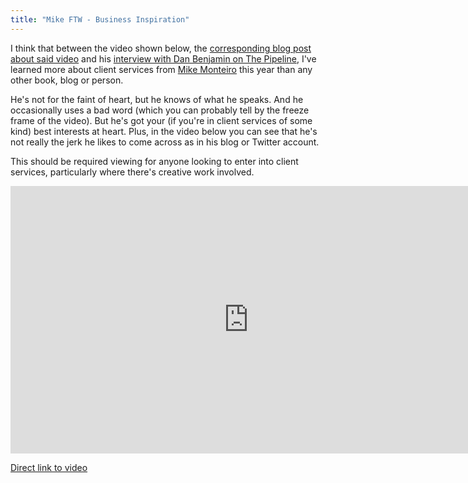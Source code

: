 ```yaml
---
title: "Mike FTW - Business Inspiration"
---
```

<p>I think that between the video shown below, the <a href="http://weblog.muledesign.com/2011/04/getting_comfortable_with_contr.php">corresponding blog post about said video</a> and his <a href="http://5by5.tv/pipeline/43">interview with Dan Benjamin on The Pipeline</a>, I've learned more about client services from <a href="http://muledesign.com/">Mike Monteiro</a> this year than any other book, blog or person.</p>
<p>He's not for the faint of heart, but he knows of what he speaks. And he occasionally uses a bad word (which you can probably tell by the freeze frame of the video). But he's got your (if you're in client services of some kind) best interests at heart. Plus, in the video below you can see that he's not really the jerk he likes to come across as in his blog or Twitter account.</p>
<p>This should be required viewing for anyone looking to enter into client services, particularly where there's creative work involved.</p>
<p><iframe src="http://player.vimeo.com/video/22053820?title=0&amp;byline=0&amp;portrait=0&amp;color=0" width="761" height="428" frameborder="0"></iframe></p>
<p><a href="http://vimeo.com/22053820">Direct link to video</a></p>
